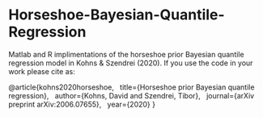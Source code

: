 # Horseshoe-Bayesian-Quantile-Regression

Matlab and R implimentations of the horseshoe prior Bayesian quantile regression model in Kohns & Szendrei (2020). If you use the code in your work please cite as:


@article{kohns2020horseshoe,
  title={Horseshoe prior Bayesian quantile regression},
  author={Kohns, David and Szendrei, Tibor},
  journal={arXiv preprint arXiv:2006.07655},
  year={2020}
}
